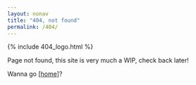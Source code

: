 ```yaml
---
layout: nonav
title: "404, not found"
permalink: /404/
---
```


<div class="hero-404">
    {% include 404_logo.html %}
    <p class="notfound-404">Page not found, this site is very much a WIP, check back later!</p>
    <p class="gohome-404">Wanna go <a href="/" class="hoverable-link"><span class="bracket-open">[</span><span class="link-text">home</span><span class="bracket-close">]</span></a>?</p>
</div>

<script>
	document.addEventListener("DOMContentLoaded", () => {
		const home = document.querySelector(".gohome-404 a");

		if (home) {
			const open = home.querySelector(".bracket-open");
			const close = home.querySelector(".bracket-close");

			if (open && close) {
				const open_original = open.textContent;
				const close_original = close.textContent;

				home.addEventListener("mouseover", () => {
					open.textContent = "(";
					close.textContent = ")";
				});

				home.addEventListener("mouseout", () => {
					open.textContent = open_original;
					close.textContent = close_original;
				});
			}
		}
	});
</script>
